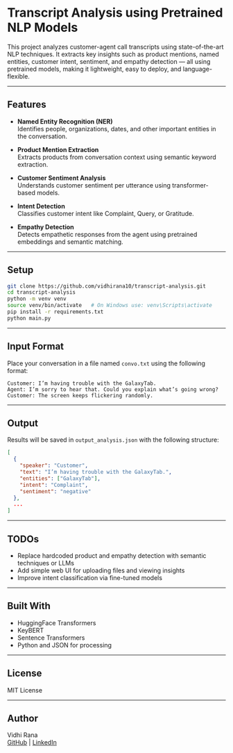 
# Transcript Analysis using Pretrained NLP Models

This project analyzes customer-agent call transcripts using state-of-the-art NLP techniques. It extracts key insights such as product mentions, named entities, customer intent, sentiment, and empathy detection — all using pretrained models, making it lightweight, easy to deploy, and language-flexible.

---

## Features

- **Named Entity Recognition (NER)**  
  Identifies people, organizations, dates, and other important entities in the conversation.

- **Product Mention Extraction**  
  Extracts products from conversation context using semantic keyword extraction.

- **Customer Sentiment Analysis**  
  Understands customer sentiment per utterance using transformer-based models.

- **Intent Detection**  
  Classifies customer intent like Complaint, Query, or Gratitude.

- **Empathy Detection**  
  Detects empathetic responses from the agent using pretrained embeddings and semantic matching.

---

## Setup

```bash
git clone https://github.com/vidhirana10/transcript-analysis.git
cd transcript-analysis
python -m venv venv
source venv/bin/activate   # On Windows use: venv\Scripts\activate
pip install -r requirements.txt
python main.py
```

---

## Input Format

Place your conversation in a file named `convo.txt` using the following format:

```
Customer: I’m having trouble with the GalaxyTab.
Agent: I’m sorry to hear that. Could you explain what’s going wrong?
Customer: The screen keeps flickering randomly.
```

---

## Output

Results will be saved in `output_analysis.json` with the following structure:

```json
[
  {
    "speaker": "Customer",
    "text": "I’m having trouble with the GalaxyTab.",
    "entities": ["GalaxyTab"],
    "intent": "Complaint",
    "sentiment": "negative"
  },
  ...
]
```

---

## TODOs

- Replace hardcoded product and empathy detection with semantic techniques or LLMs
- Add simple web UI for uploading files and viewing insights
- Improve intent classification via fine-tuned models

---

## Built With

- HuggingFace Transformers
- KeyBERT
- Sentence Transformers
- Python and JSON for processing

---

## License

MIT License

---

## Author

Vidhi Rana  
[GitHub](https://github.com/vidhirana10) | [LinkedIn](https://linkedin.com/in/vidhirana10)

